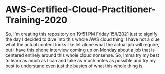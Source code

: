 # AWS-Certified-Cloud-Practitioner-Training-2020
So, I'm creating this repository on 19:51 PM Friday 15/i/2021 just to signify the day I decided to dive into this whole AWS cloud thing. I have not a clue what the actual content looks like let alone what the actual job will require, but I have this phone interview coming up on Monday about a job that is centered entirely around this whole cloud nonsense. So, Imma try my best to learn as much as I can and take as much notes as possible and try my best to understand even just the basics of what this whole thing is.
